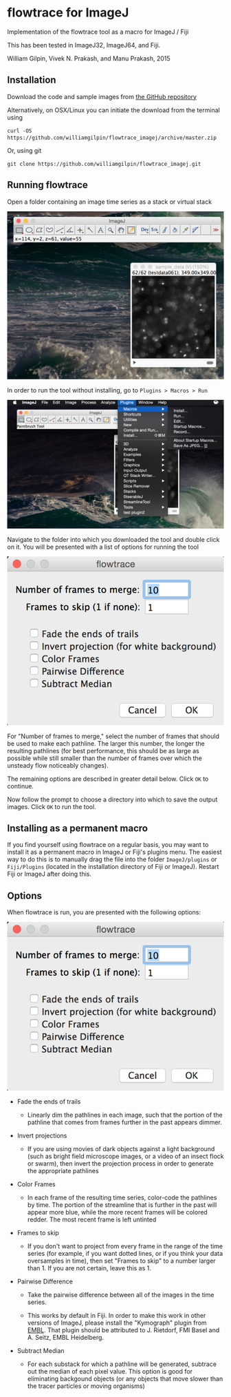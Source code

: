 # flowtrace for ImageJ

Implementation of the flowtrace tool as a macro for ImageJ / Fiji

This has been tested in ImageJ32, ImageJ64, and Fiji.

William Gilpin, Vivek N. Prakash, and Manu Prakash, 2015

## Installation

Download the code and sample images from [the GitHub repository](https://github.com/williamgilpin/flowtrace_imagej)

Alternatively, on OSX/Linux you can initiate the download from the terminal using

	curl -OS https://github.com/williamgilpin/flowtrace_imagej/archive/master.zip

Or, using git

	git clone https://github.com/williamgilpin/flowtrace_imagej.git




## Running flowtrace

Open a folder containing an image time series as a stack or virtual stack

![flowtrace ImageJ](/screenshots/tool.png)

In order to run the tool without installing, go to `Plugins > Macros > Run`

![Save Directory](/screenshots/run_macro.png)

Navigate to the folder into which you downloaded the tool and double click on it. You will be presented with a list of options for running the tool

![Options menu](/screenshots/options.png)

For "Number of frames to merge," select the number of frames that should be used to make each pathline. The larger this number, the longer the resulting pathlines (for best performance, this should be as large as possible while still smaller than the number of frames over which the unsteady flow noticeably changes). 

The remaining options are described in greater detail below. Click `OK` to continue. 

Now follow the prompt to choose a directory into which to save the output images. Click `OK` to run the tool.


## Installing as a permanent macro

If you find yourself using flowtrace on a regular basis, you may want to install it as a permanent macro in ImageJ or Fiji's plugins menu. The easiest way to do this is to manually drag the file into the folder `ImageJ/plugins` or `Fiji/Plugins` (located in the installation directory of Fiji or ImageJ). Restart Fiji or ImageJ after doing this.


## Options

When flowtrace is run, you are presented with the following options:

![Options menu](/screenshots/options.png)

+ Fade the ends of trails

	+ Linearly dim the pathlines in each image, such that the portion of the pathline that comes from frames further in the past appears dimmer.

+ Invert projections

	+ If you are using movies of dark objects against a light background (such as bright field microscope images, or a video of an insect flock or swarm), then invert the projection process in order to generate the appropriate pathlines

+ Color Frames

	+ In each frame of the resulting time series, color-code the pathlines by time. The portion of the streamline that is further in the past will appear more blue, while the more recent frames will be colored redder. The most recent frame is left untinted

+ Frames to skip

	+ If you don't want to project from every frame in the range of the time series (for example, if you want dotted lines, or if you think your data oversamples in time), then set "Frames to skip" to a number larger than 1. If you are not certain, leave this as 1.

+ Pairwise Difference

	+ Take the pairwise difference between all of the images in the time series.

	+ This works by default in Fiji. In order to make this work in other versions of ImageJ, please install the "Kymograph" plugin from [EMBL](http://www.embl.de/eamnet/html/kymograph.html). That plugin should be attributed to  J. Rietdorf, FMI Basel and A. Seitz, EMBL Heidelberg.

+ Subtract Median

	+ For each substack for which a pathline will be generated, subtrace out the median of each pixel value. This option is good for eliminating backgound objects (or any objects that move slower than the tracer particles or moving organisms)